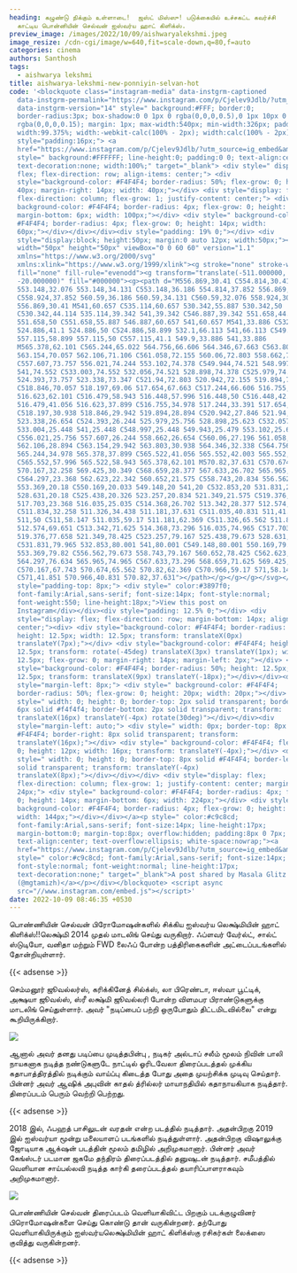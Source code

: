 ```yaml
---
heading: கழுண்டு நிக்கும் உள்ளாடை!  ஜஸ்ட் மிஸ்ஸு! படுக்கையில் உச்சகட்ட கவர்ச்சி
  காட்டிய பொன்னியின் செல்வன் ஐஸ்வர்ய ஹாட் கிளிக்ஸ்.
preview_image: /images/2022/10/09/aishwaryalekshmi.jpeg
image_resize: /cdn-cgi/image/w=640,fit=scale-down,q=80,f=auto
categories: cinema
authors: Santhosh
tags:
  - aishwarya lekshmi
title: aishwarya-lekshmi-new-ponniyin-selvan-hot
code: '<blockquote class="instagram-media" data-instgrm-captioned
  data-instgrm-permalink="https://www.instagram.com/p/Cjelev9Jdlb/?utm_source=ig_embed&amp;utm_campaign=loading"
  data-instgrm-version="14" style=" background:#FFF; border:0;
  border-radius:3px; box-shadow:0 0 1px 0 rgba(0,0,0,0.5),0 1px 10px 0
  rgba(0,0,0,0.15); margin: 1px; max-width:540px; min-width:326px; padding:0;
  width:99.375%; width:-webkit-calc(100% - 2px); width:calc(100% - 2px);"><div
  style="padding:16px;"> <a
  href="https://www.instagram.com/p/Cjelev9Jdlb/?utm_source=ig_embed&amp;utm_campaign=loading"
  style=" background:#FFFFFF; line-height:0; padding:0 0; text-align:center;
  text-decoration:none; width:100%;" target="_blank"> <div style=" display:
  flex; flex-direction: row; align-items: center;"> <div
  style="background-color: #F4F4F4; border-radius: 50%; flex-grow: 0; height:
  40px; margin-right: 14px; width: 40px;"></div> <div style="display: flex;
  flex-direction: column; flex-grow: 1; justify-content: center;"> <div style="
  background-color: #F4F4F4; border-radius: 4px; flex-grow: 0; height: 14px;
  margin-bottom: 6px; width: 100px;"></div> <div style=" background-color:
  #F4F4F4; border-radius: 4px; flex-grow: 0; height: 14px; width:
  60px;"></div></div></div><div style="padding: 19% 0;"></div> <div
  style="display:block; height:50px; margin:0 auto 12px; width:50px;"><svg
  width="50px" height="50px" viewBox="0 0 60 60" version="1.1"
  xmlns="https://www.w3.org/2000/svg"
  xmlns:xlink="https://www.w3.org/1999/xlink"><g stroke="none" stroke-width="1"
  fill="none" fill-rule="evenodd"><g transform="translate(-511.000000,
  -20.000000)" fill="#000000"><g><path d="M556.869,30.41 C554.814,30.41
  553.148,32.076 553.148,34.131 C553.148,36.186 554.814,37.852 556.869,37.852
  C558.924,37.852 560.59,36.186 560.59,34.131 C560.59,32.076 558.924,30.41
  556.869,30.41 M541,60.657 C535.114,60.657 530.342,55.887 530.342,50
  C530.342,44.114 535.114,39.342 541,39.342 C546.887,39.342 551.658,44.114
  551.658,50 C551.658,55.887 546.887,60.657 541,60.657 M541,33.886 C532.1,33.886
  524.886,41.1 524.886,50 C524.886,58.899 532.1,66.113 541,66.113 C549.9,66.113
  557.115,58.899 557.115,50 C557.115,41.1 549.9,33.886 541,33.886
  M565.378,62.101 C565.244,65.022 564.756,66.606 564.346,67.663 C563.803,69.06
  563.154,70.057 562.106,71.106 C561.058,72.155 560.06,72.803 558.662,73.347
  C557.607,73.757 556.021,74.244 553.102,74.378 C549.944,74.521 548.997,74.552
  541,74.552 C533.003,74.552 532.056,74.521 528.898,74.378 C525.979,74.244
  524.393,73.757 523.338,73.347 C521.94,72.803 520.942,72.155 519.894,71.106
  C518.846,70.057 518.197,69.06 517.654,67.663 C517.244,66.606 516.755,65.022
  516.623,62.101 C516.479,58.943 516.448,57.996 516.448,50 C516.448,42.003
  516.479,41.056 516.623,37.899 C516.755,34.978 517.244,33.391 517.654,32.338
  C518.197,30.938 518.846,29.942 519.894,28.894 C520.942,27.846 521.94,27.196
  523.338,26.654 C524.393,26.244 525.979,25.756 528.898,25.623 C532.057,25.479
  533.004,25.448 541,25.448 C548.997,25.448 549.943,25.479 553.102,25.623
  C556.021,25.756 557.607,26.244 558.662,26.654 C560.06,27.196 561.058,27.846
  562.106,28.894 C563.154,29.942 563.803,30.938 564.346,32.338 C564.756,33.391
  565.244,34.978 565.378,37.899 C565.522,41.056 565.552,42.003 565.552,50
  C565.552,57.996 565.522,58.943 565.378,62.101 M570.82,37.631 C570.674,34.438
  570.167,32.258 569.425,30.349 C568.659,28.377 567.633,26.702 565.965,25.035
  C564.297,23.368 562.623,22.342 560.652,21.575 C558.743,20.834 556.562,20.326
  553.369,20.18 C550.169,20.033 549.148,20 541,20 C532.853,20 531.831,20.033
  528.631,20.18 C525.438,20.326 523.257,20.834 521.349,21.575 C519.376,22.342
  517.703,23.368 516.035,25.035 C514.368,26.702 513.342,28.377 512.574,30.349
  C511.834,32.258 511.326,34.438 511.181,37.631 C511.035,40.831 511,41.851
  511,50 C511,58.147 511.035,59.17 511.181,62.369 C511.326,65.562 511.834,67.743
  512.574,69.651 C513.342,71.625 514.368,73.296 516.035,74.965 C517.703,76.634
  519.376,77.658 521.349,78.425 C523.257,79.167 525.438,79.673 528.631,79.82
  C531.831,79.965 532.853,80.001 541,80.001 C549.148,80.001 550.169,79.965
  553.369,79.82 C556.562,79.673 558.743,79.167 560.652,78.425 C562.623,77.658
  564.297,76.634 565.965,74.965 C567.633,73.296 568.659,71.625 569.425,69.651
  C570.167,67.743 570.674,65.562 570.82,62.369 C570.966,59.17 571,58.147 571,50
  C571,41.851 570.966,40.831 570.82,37.631"></path></g></g></g></svg></div><div
  style="padding-top: 8px;"> <div style=" color:#3897f0;
  font-family:Arial,sans-serif; font-size:14px; font-style:normal;
  font-weight:550; line-height:18px;">View this post on
  Instagram</div></div><div style="padding: 12.5% 0;"></div> <div
  style="display: flex; flex-direction: row; margin-bottom: 14px; align-items:
  center;"><div> <div style="background-color: #F4F4F4; border-radius: 50%;
  height: 12.5px; width: 12.5px; transform: translateX(0px)
  translateY(7px);"></div> <div style="background-color: #F4F4F4; height:
  12.5px; transform: rotate(-45deg) translateX(3px) translateY(1px); width:
  12.5px; flex-grow: 0; margin-right: 14px; margin-left: 2px;"></div> <div
  style="background-color: #F4F4F4; border-radius: 50%; height: 12.5px; width:
  12.5px; transform: translateX(9px) translateY(-18px);"></div></div><div
  style="margin-left: 8px;"> <div style=" background-color: #F4F4F4;
  border-radius: 50%; flex-grow: 0; height: 20px; width: 20px;"></div> <div
  style=" width: 0; height: 0; border-top: 2px solid transparent; border-left:
  6px solid #f4f4f4; border-bottom: 2px solid transparent; transform:
  translateX(16px) translateY(-4px) rotate(30deg)"></div></div><div
  style="margin-left: auto;"> <div style=" width: 0px; border-top: 8px solid
  #F4F4F4; border-right: 8px solid transparent; transform:
  translateY(16px);"></div> <div style=" background-color: #F4F4F4; flex-grow:
  0; height: 12px; width: 16px; transform: translateY(-4px);"></div> <div
  style=" width: 0; height: 0; border-top: 8px solid #F4F4F4; border-left: 8px
  solid transparent; transform: translateY(-4px)
  translateX(8px);"></div></div></div> <div style="display: flex;
  flex-direction: column; flex-grow: 1; justify-content: center; margin-bottom:
  24px;"> <div style=" background-color: #F4F4F4; border-radius: 4px; flex-grow:
  0; height: 14px; margin-bottom: 6px; width: 224px;"></div> <div style="
  background-color: #F4F4F4; border-radius: 4px; flex-grow: 0; height: 14px;
  width: 144px;"></div></div></a><p style=" color:#c9c8cd;
  font-family:Arial,sans-serif; font-size:14px; line-height:17px;
  margin-bottom:0; margin-top:8px; overflow:hidden; padding:8px 0 7px;
  text-align:center; text-overflow:ellipsis; white-space:nowrap;"><a
  href="https://www.instagram.com/p/Cjelev9Jdlb/?utm_source=ig_embed&amp;utm_campaign=loading"
  style=" color:#c9c8cd; font-family:Arial,sans-serif; font-size:14px;
  font-style:normal; font-weight:normal; line-height:17px;
  text-decoration:none;" target="_blank">A post shared by Masala Glitz
  (@mgtamizh)</a></p></div></blockquote> <script async
  src="//www.instagram.com/embed.js"></script>'
date: 2022-10-09 08:46:35 +0530
---
```

பொண்ணியின் செல்வன் பிரோமோஷன்களில் சிக்கிய ஐஸ்வர்ய லெக்ஷ்மியின் ஹாட் கிளிக்ஸ்!!லெக்ஷ்மி 2014 முதல் மாடலிங் செய்து வருகிறார். ஃப்ளவர் வேர்ல்ட், சால்ட் ஸ்டுடியோ, வனிதா மற்றும் FWD லைஃப் போன்ற பத்திரிகைகளின் அட்டைப்படங்களில் தோன்றியுள்ளார். 

{{< adsense >}}

செம்மனூர் ஜூவல்லர்ஸ், கரிக்கினேத் சில்க்ஸ், லா பிரெண்டா, ஈஸ்வா பூட்டிக், அக்ஷயா ஜூவல்ஸ், ஸ்ரீ லக்ஷ்மி ஜூவல்லரி போன்ற விளமபர பிராண்டுகளுக்கு மாடலிங் செய்துள்ளார். அவர் "நடிப்பைப் பற்றி ஒருபோதும் திட்டமிடவில்லை" என்று கூறியிருக்கிறார். 

![](/images/2022/10/09/aishwarya-lekshmi-new-ponniyin-selvan-hot.jpeg)

ஆனால் அவர் தனது படிப்பை முடித்தபின்பு , நடிகர் அல்டாப் சலீம் மூலம் நிவின் பாலி நாயகனாக நடித்த  நண்டுகளுடே நாட்டில் ஓரிடவேலா திரைப்படத்தல் முக்கிய கதாபாத்திரத்தில் நடிக்கும் வாய்ப்பு கிடைத்த போது அதை முயற்சிக்க முடிவு செய்தார். பின்னர் அவர் ஆஷிக் அபுவின் காதல் த்ரில்லர் மாயாநதியில் கதாநாயகியாக நடித்தார். திரைப்படம் பெரும் வெற்றி பெற்றது. 

{{< adsense >}}


2018 இல், ஃபஹத் பாசிலுடன் வரதன் என்ற படத்தில் நடித்தார். அதன்பிறகு 2019 இல் ஐஸ்வர்யா மூன்று மலையாளப் படங்களில் நடித்துள்ளார். அதன்பிறகு விஷாலுக்கு ஜோடியாக ஆக்‌ஷன் படத்தின் மூலம் தமிழில் அறிமுகமானார். பின்னர் அவர் கேங்ஸ்டர் படமான ஜகமே தந்திரம் திரைப்படத்தில் தனுஷுடன் நடித்தார். சமீபத்தில் வெளியான சாய்பல்லவி நடித்த கார்கி தரைப்படத்தல் தயாரிப்பாளராகவும் அறிமுகமானார்.


![](/images/2022/10/09/aishwarya-lekshmi-new-ponniyin-selvan-hot2.jpeg)

பொண்ணியின் செல்வன் திரைப்படம் வெளியாகிவிட்ட பிறகும் படக்குழுவினர் பிரொமோஷன்களை  செய்து கொண்டு தான் வருகின்றனர். தற்போது வெளியாகியிருக்கும் ஐஸ்வர்யலெக்ஷ்மியின் ஹாட் கிளிக்ஸ்கு ரசிகர்கள் லைக்ஸை குவித்து வருகின்றனர்.

{{< adsense >}}